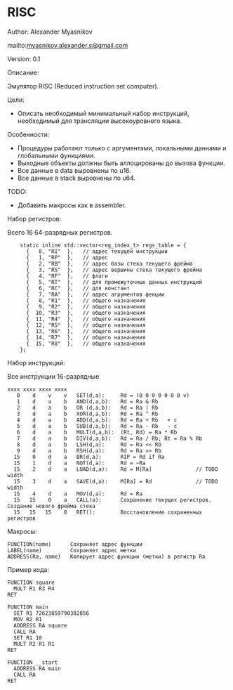 # RISC

Author: Alexander Myasnikov

mailto:myasnikov.alexander.s@gmail.com

Version: 0.1



Описание:

Эмулятор RISC (Reduced instruction set computer).



Цели:

* Описать необходимый минимальный набор инструкций, необходимый для трансляции высокоуровнего языка.



Особенности:

* Процедуры работают только с аргументами, локальными даннами и глобальными функциями.
* Выходные объекты должны быть аллоцированы до вызова функции.
* Все данные в data  выровнены по u16.
* Все данные в stack выровнены по u64.



TODO:

* Добавить макросы как в assembler.



Набор регистров:

Всего 16 64-разрядных регистров.

```
    static inline std::vector<reg_index_t> regs_table = {
      {   0, "RI"  },   // адрес текущей инструкции
      {   1, "RP"  },   // адрес
      {   2, "RB"  },   // адрес базы стека текущего фрейма
      {   3, "RS"  },   // адрес вершины стека текущего фрейма
      {   4, "RF"  },   // флаги
      {   5, "RT"  },   // для промежуточных данных инструкций
      {   6, "RC"  },   // для констант
      {   7, "RA"  },   // адрес агрументов фекции
      {   8, "R1"  },   // общего назначения
      {   9, "R2"  },   // общего назначения
      {  10, "R3"  },   // общего назначения
      {  11, "R4"  },   // общего назначения
      {  12, "R5"  },   // общего назначения
      {  13, "R6"  },   // общего назначения
      {  14, "R7"  },   // общего назначения
      {  15, "R8"  },   // общего назначения
    };
```

Набор инструкций:

Все инструкции 16-разрядные

```
xxxx xxxx xxxx xxxx
   0    d    v    v   SET(d,a):     Rd = (0 0 0 0 0 0 0 v)
   1    d    a    b   AND(d,a,b):   Rd = Ra & Rb
   2    d    a    b   OR (d,a,b):   Rd = Ra | Rb
   3    d    a    b   XOR(d,a,b):   Rd = Ra ^ Rb
   4    d    a    b   ADD(d,a,b):   Rd = Ra + Rb   + c
   5    d    a    b   SUB(d,a,b):   Rd = Ra - Rb   - c
   6    d    a    b   MULT(d,a,b):  (Rt, Rd) = Ra * Rb
   7    d    a    b   DIV(d,a,b):   Rd = Ra / Rb; Rt = Ra % Rb
   8    d    a    b   LSH(d,a):     Rd = Ra << Rb
   9    d    a    b   RSH(d,a):     Rd = Ra >> Rb
  15    0    d    a   BR(d,a):      RIP = Rd if Ra
  15    1    d    a   NOT(d,a):     Rd = ~Ra
  15    2    d    a   LOAD(d,a):    Rd = M[Ra]              // TODO width
  15    3    d    a   SAVE(d,a):    M[Ra] = Rd              // TODO width
  15    4    d    a   MOV(d,a):     Rd = Ra
  15   15    0    a   CALL(a):      Сохранение текущих регистров. Создание нового фрейма стека
  15   15   15    0   RET():        Восстановление сохраненных регистров
```



Макросы:

```
FUNCTION(name)      Сохраняет адрес функции
LABEL(name)         Сохраняет адрес метки
ADDRESS(Ra, name)   Копирует адрес функции (метки) в регистр Ra
```



Пример кода:

```
FUNCTION square
  MULT R1 R3 R4
RET

FUNCTION main
  SET R1 72623859790382856
  MOV R2 R1
  ADDRESS RA square
  CALL RA
  SET R1 10
  MULT R2 R1 R1
RET

FUNCTION __start
  ADDRESS RA main
  CALL RA
RET
```




